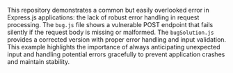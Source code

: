 This repository demonstrates a common but easily overlooked error in Express.js applications: the lack of robust error handling in request processing.  The `bug.js` file shows a vulnerable POST endpoint that fails silently if the request body is missing or malformed. The `bugSolution.js` provides a corrected version with proper error handling and input validation.  This example highlights the importance of always anticipating unexpected input and handling potential errors gracefully to prevent application crashes and maintain stability.